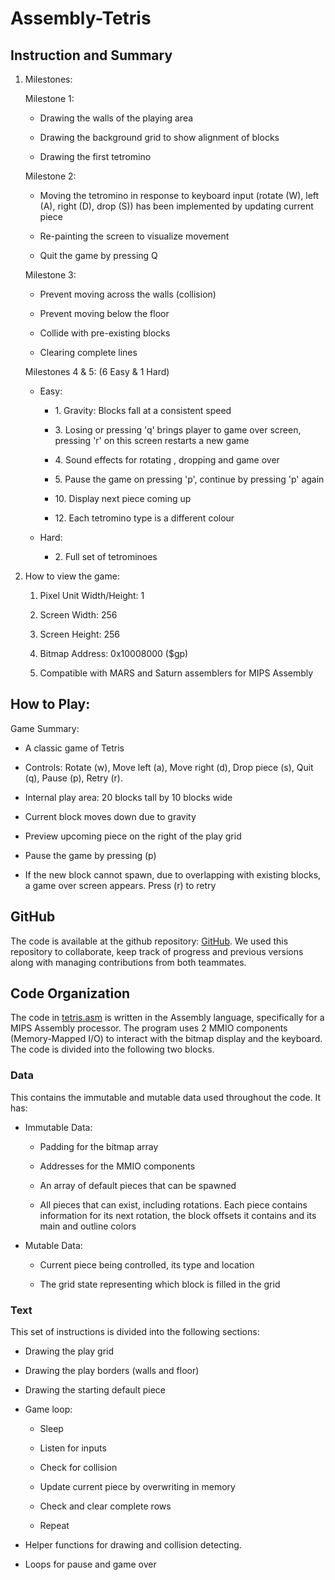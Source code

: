 # Assembly-Tetris
## Instruction and Summary

1. Milestones:

    Milestone 1:

    -   Drawing the walls of the playing area

    -   Drawing the background grid to show alignment of blocks

    -   Drawing the first tetromino

    Milestone 2:

    -   Moving the tetromino in response to keyboard input (rotate (W),
        left (A), right (D), drop (S)) has been implemented by updating
        current piece

    -   Re-painting the screen to visualize movement

    -   Quit the game by pressing Q

    Milestone 3:

    -   Prevent moving across the walls (collision)

    -   Prevent moving below the floor

    -   Collide with pre-existing blocks

    -   Clearing complete lines

    Milestones 4 & 5: (6 Easy & 1 Hard)

    -   Easy:

        -   1\. Gravity: Blocks fall at a consistent speed

        -   3\. Losing or pressing 'q' brings player to game over
            screen, pressing 'r' on this screen restarts a new game

        -   4\. Sound effects for rotating , dropping and game over

        -   5\. Pause the game on pressing 'p', continue by pressing 'p'
            again

        -   10\. Display next piece coming up

        -   12\. Each tetromino type is a different colour

    -   Hard:

        -   2\. Full set of tetrominoes

3.  How to view the game:

    1.  Pixel Unit Width/Height: 1

    2.  Screen Width: 256

    3.  Screen Height: 256

    4.  Bitmap Address: 0x10008000 (\$gp)
  
    5.  Compatible with MARS and Saturn assemblers for MIPS Assembly

## How to Play:

Game Summary:

-   A classic game of Tetris

-   Controls: Rotate (w), Move left (a), Move right (d), Drop piece (s),
    Quit (q), Pause (p), Retry (r).

-   Internal play area: 20 blocks tall by 10 blocks wide

-   Current block moves down due to gravity

-   Preview upcoming piece on the right of the play grid

-   Pause the game by pressing (p)

-   If the new block cannot spawn, due to overlapping with existing
    blocks, a game over screen appears. Press (r) to retry

## GitHub

The code is available at the github repository:
[GitHub](https://github.com/Arnnav-A/Assembly-Tetris). We used this
repository to collaborate, keep track of progress and previous versions
along with managing contributions from both teammates.

## Code Organization

The code in
[tetris.asm](https://github.com/Arnnav-A/Assembly-Tetris/blob/main/tetris.asm)
is written in the Assembly language, specifically for a MIPS Assembly
processor. The program uses 2 MMIO components (Memory-Mapped I/O) to
interact with the bitmap display and the keyboard. The code is divided
into the following two blocks.

### Data

This contains the immutable and mutable data used throughout the code.
It has:

-   Immutable Data:

    -   Padding for the bitmap array

    -   Addresses for the MMIO components

    -   An array of default pieces that can be spawned

    -   All pieces that can exist, including rotations. Each piece
        contains information for its next rotation, the block offsets it
        contains and its main and outline colors

-   Mutable Data:

    -   Current piece being controlled, its type and location

    -   The grid state representing which block is filled in the grid

### Text

This set of instructions is divided into the following sections:

-   Drawing the play grid

-   Drawing the play borders (walls and floor)

-   Drawing the starting default piece

-   Game loop:

    -   Sleep

    -   Listen for inputs

    -   Check for collision

    -   Update current piece by overwriting in memory

    -   Check and clear complete rows

    -   Repeat

-   Helper functions for drawing and collision detecting.

-   Loops for pause and game over
